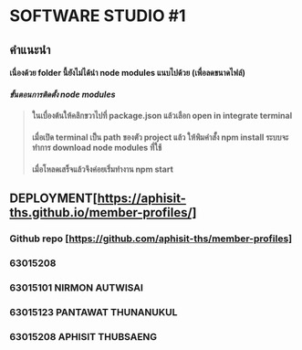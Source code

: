 # SOFTWARE STUDIO #1
## คำแนะนำ

#### เนื่องด้วย folder นี้ยังไม่ได้นำ node modules  แนบไปด้วย (เพื่อลดขนาดไฟล์)
#### *ขั้นตอนการติดตั้ง node modules*
> #### ในเบื่องต้นให้คลิกขวาไปที่ package.json แล้วเลือก open in integrate terminal 
> #### เมื่อเปิด terminal เป็น path ของตัว project แล้ว ให้พิมคำสั้ง npm install ระบบจะทำการ download node modules ที่ใช้
> #### เมื่อโหลดเสร็จแล้วจึงค่อยเริ่มทำงาน npm start 
## DEPLOYMENT[https://aphisit-ths.github.io/member-profiles/]
### Github repo [https://github.com/aphisit-ths/member-profiles]

### 63015208

### 63015101 NIRMON AUTWISAI
### 63015123 PANTAWAT THUNANUKUL
### 63015208 APHISIT THUBSAENG
